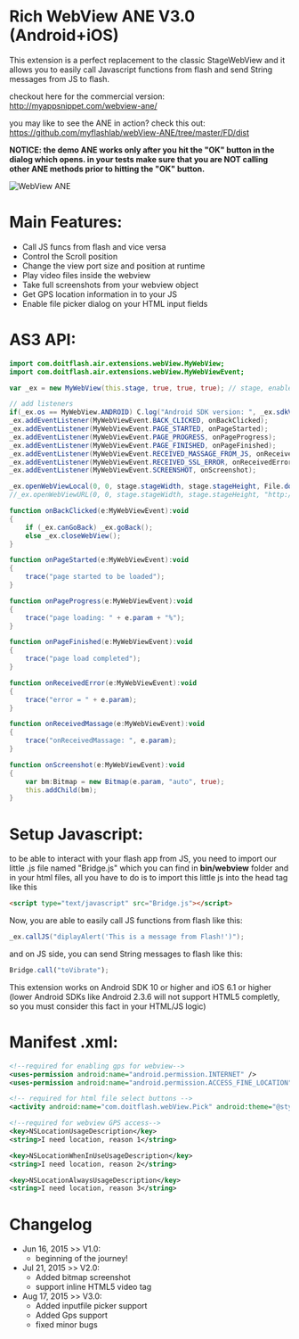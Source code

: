 # Rich WebView ANE V3.0 (Android+iOS)
This extension is a perfect replacement to the classic StageWebView and it allows you to easily call Javascript functions from flash and send String messages from JS to flash.

checkout here for the commercial version: http://myappsnippet.com/webview-ane/

you may like to see the ANE in action? check this out: https://github.com/myflashlab/webView-ANE/tree/master/FD/dist

**NOTICE: the demo ANE works only after you hit the "OK" button in the dialog which opens. in your tests make sure that you are NOT calling other ANE methods prior to hitting the "OK" button.**

![WebView ANE](http://myappsnippet.com/wp-content/uploads/2015/06/web-view-adobe-air-extension_preview.jpg)

# Main Features:
* Call JS funcs from flash and vice versa
* Control the Scroll position
* Change the view port size and position at runtime
* Play video files inside the webview
* Take full screenshots from your webview object
* Get GPS location information in to your JS
* Enable file picker dialog on your HTML input fields

# AS3 API:
```actionscript
import com.doitflash.air.extensions.webView.MyWebView;
import com.doitflash.air.extensions.webView.MyWebViewEvent;

var _ex = new MyWebView(this.stage, true, true, true); // stage, enableBitmapCapture, enableCookies, enableGps

// add listeners
if(_ex.os == MyWebView.ANDROID) C.log("Android SDK version: ", _ex.sdkVersion);
_ex.addEventListener(MyWebViewEvent.BACK_CLICKED, onBackClicked);
_ex.addEventListener(MyWebViewEvent.PAGE_STARTED, onPageStarted);
_ex.addEventListener(MyWebViewEvent.PAGE_PROGRESS, onPageProgress);
_ex.addEventListener(MyWebViewEvent.PAGE_FINISHED, onPageFinished);
_ex.addEventListener(MyWebViewEvent.RECEIVED_MASSAGE_FROM_JS, onReceivedMassage);
_ex.addEventListener(MyWebViewEvent.RECEIVED_SSL_ERROR, onReceivedError);
_ex.addEventListener(MyWebViewEvent.SCREENSHOT, onScreenshot);

_ex.openWebViewLocal(0, 0, stage.stageWidth, stage.stageHeight, File.documentsDirectory.resolvePath("webview/index.html"));
//_ex.openWebViewURL(0, 0, stage.stageWidth, stage.stageHeight, "http://www.google.com");

function onBackClicked(e:MyWebViewEvent):void
{
	if (_ex.canGoBack) _ex.goBack();
	else _ex.closeWebView();
}

function onPageStarted(e:MyWebViewEvent):void
{
	trace("page started to be loaded");
}

function onPageProgress(e:MyWebViewEvent):void
{
	trace("page loading: " + e.param + "%");
}

function onPageFinished(e:MyWebViewEvent):void
{
	trace("page load completed");
}

function onReceivedError(e:MyWebViewEvent):void
{
	trace("error = " + e.param);
}

function onReceivedMassage(e:MyWebViewEvent):void
{
	trace("onReceivedMassage: ", e.param);
}

function onScreenshot(e:MyWebViewEvent):void
{
	var bm:Bitmap = new Bitmap(e.param, "auto", true);
	this.addChild(bm);
}
```

# Setup Javascript:
to be able to interact with your flash app from JS, you need to import our little .js file named "Bridge.js" which you can find in **bin/webview** folder and in your html files, all you have to do is to import this little js into the head tag like this
```html
<script type="text/javascript" src="Bridge.js"></script>
```
Now, you are able to easily call JS functions from flash like this:
```actionscript
_ex.callJS("diplayAlert('This is a message from Flash!')");
```

and on JS side, you can send String messages to flash like this:
```javascript
Bridge.call("toVibrate");
```

This extension works on Android SDK 10 or higher and iOS 6.1 or higher (lower Android SDKs like Android 2.3.6 will not support HTML5 completly, so you must consider this fact in your HTML/JS logic)

# Manifest .xml:
```xml
<!--required for enabling gps for webview-->
<uses-permission android:name="android.permission.INTERNET" />
<uses-permission android:name="android.permission.ACCESS_FINE_LOCATION" />

<!-- required for html file select buttons -->
<activity android:name="com.doitflash.webView.Pick" android:theme="@style/Theme.Transparent" />

<!--required for webview GPS access-->
<key>NSLocationUsageDescription</key>
<string>I need location, reason 1</string>

<key>NSLocationWhenInUseUsageDescription</key>
<string>I need location, reason 2</string>

<key>NSLocationAlwaysUsageDescription</key>
<string>I need location, reason 3</string>
```

# Changelog
- Jun 16, 2015	>> V1.0: 	
  - beginning of the journey!
- Jul 21, 2015	>> V2.0: 	
  - Added bitmap screenshot
  - support inline HTML5 video tag
- Aug 17, 2015	>> V3.0:
  - Added inputfile picker support
  - Added Gps support
  - fixed minor bugs